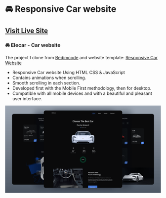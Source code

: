 # 🚘 Responsive Car website
## [Visit Live Site](https://rasan3-1416.github.io/Elecar-car-website/)
### 🚘 Elecar - Car website

The project I clone from [Bedimcode](https://www.youtube.com/c/Bedimcode) and website template: [Responsive Car Website](https://youtu.be/bDngcOQ8Img?si=OXiCUsj7li6BvK2O)

- Responsive Car website Using HTML CSS & JavaScript
- Contains animations when scrolling.
- Smooth scrolling in each section.
- Developed first with the Mobile First methodology, then for desktop.
- Compatible with all mobile devices and with a beautiful and pleasant user interface.

![preview img](/preview.png)
